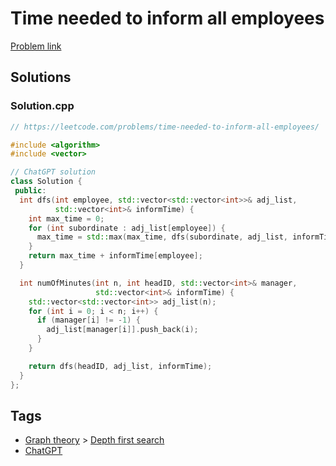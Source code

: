 # Time needed to inform all employees

[Problem link](https://leetcode.com/problems/time-needed-to-inform-all-employees/)

## Solutions


### Solution.cpp
```cpp
// https://leetcode.com/problems/time-needed-to-inform-all-employees/

#include <algorithm>
#include <vector>

// ChatGPT solution
class Solution {
 public:
  int dfs(int employee, std::vector<std::vector<int>>& adj_list,
          std::vector<int>& informTime) {
    int max_time = 0;
    for (int subordinate : adj_list[employee]) {
      max_time = std::max(max_time, dfs(subordinate, adj_list, informTime));
    }
    return max_time + informTime[employee];
  }

  int numOfMinutes(int n, int headID, std::vector<int>& manager,
                   std::vector<int>& informTime) {
    std::vector<std::vector<int>> adj_list(n);
    for (int i = 0; i < n; i++) {
      if (manager[i] != -1) {
        adj_list[manager[i]].push_back(i);
      }
    }

    return dfs(headID, adj_list, informTime);
  }
};
```
## Tags

* [Graph theory](/README.md#Graph_theory) > [Depth first search](/README.md#Graph_theory-Depth_first_search)
* [ChatGPT](/README.md#ChatGPT)
